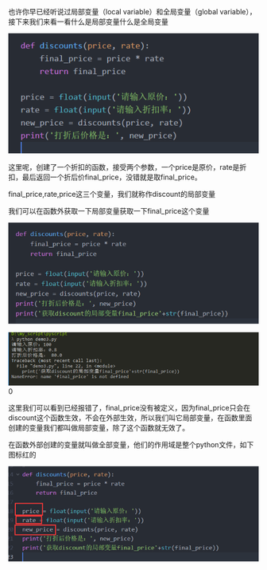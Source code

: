 也许你早已经听说过局部变量（local variable）和全局变量（global variable），接下来我们来看一看什么是局部变量什么是全局变量

![](/assets/localvariable.png)

这里呢，创建了一个折扣的函数，接受两个参数，一个price是原价，rate是折扣，最后返回一个折后价final\_price，没错就是取final\_price。

final\_price,rate,price这三个变量，我们就称作discount的局部变量

我们可以在函数外获取一下局部变量获取一下final\_price这个变量

![](/assets/print_loaclvariable.png)

![](/assets/print_loaclvariabl_error.png)0

这里我们可以看到已经报错了，final\_price没有被定义，因为final\_price只会在discount这个函数生效，不会在外部生效，所以我们叫它局部变量，在函数里面创建的变量我们都叫做局部变量，除了这个函数就无效了。

在函数外部创建的变量就叫做全部变量，他们的作用域是整个python文件，如下图标红的

![](/assets/gloable_variable.png)







